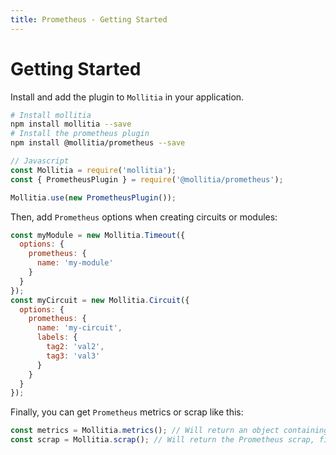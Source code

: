 ```yaml
---
title: Prometheus - Getting Started
---
```

# Getting Started

Install and add the plugin to `Mollitia` in your application.

``` bash
# Install mollitia
npm install mollitia --save
# Install the prometheus plugin
npm install @mollitia/prometheus --save
```

``` javascript
// Javascript
const Mollitia = require('mollitia');
const { PrometheusPlugin } = require('@mollitia/prometheus');

Mollitia.use(new PrometheusPlugin());
```

Then, add `Prometheus` options when creating circuits or modules:

``` javascript
const myModule = new Mollitia.Timeout({
  options: {
    prometheus: {
      name: 'my-module'
    }
  }
});
const myCircuit = new Mollitia.Circuit({
  options: {
    prometheus: {
      name: 'my-circuit',
      labels: {
        tag2: 'val2',
        tag3: 'val3'
      }
    }
  }
});
```

Finally, you can get `Prometheus` metrics or scrap like this:

``` javascript
const metrics = Mollitia.metrics(); // Will return an object containing all metrics from all circuits and modules
const scrap = Mollitia.scrap(); // Will return the Prometheus scrap, find an example below
```

<!-- TODO scrap example -->
